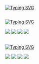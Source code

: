 [![Typing SVG](https://readme-typing-svg.demolab.com?font=ubuntu&weight=900&size=48&duration=500&color=B2F709&&center=true&vCenter=true&width=435&height=100&lines=GEca;GeCa;gEcA;Geca;GECA;gecA;GECa;GECA;GECA;GECA)](https://git.io/typing-svg)
##
[![Typing SVG](https://readme-typing-svg.demolab.com?font=Ubuntu&weight=900&pause=1000&color=B2F709&&center=true&vCenter=true&width=435&height=15&lines=FRONTEND)](https://git.io/typing-svg)
<div style="display: inline_block">
 <img src="https://img.shields.io/badge/HTML-E34C26?style=for-the-badge&logo=html5&logoColor=white" /> 
 <img src="https://img.shields.io/badge/CSS-264DE4?&style=for-the-badge&logo=css3&logoColor=white" /> 
 <img src="https://img.shields.io/badge/TypeScript-007ACC?style=for-the-badge&logo=TypeScript&logoColor=white" /> 
 <img src="https://img.shields.io/badge/Vue.js-35495E?style=for-the-badge&logo=vue.js&logoColor=4FC08D" /> 
</div>
<br>

[![Typing SVG](https://readme-typing-svg.demolab.com?font=Ubuntu&weight=900&pause=0&color=B2F709&&center=true&vCenter=true&width=435&height=15&lines=BACKEND)](https://git.io/typing-svg)

<div style="display: inline_block>
<img src="https://img.shields.io/badge/Java-ED8B00?style=for-the-badge&logo=openjdk&logoColor=white" />
<img src="https://img.shields.io/badge/Java-ED8B00?style=for-the-badge&logo=openjdk&logoColor=white" />
<img src="https://img.shields.io/badge/Spring-6DB33F?style=for-the-badge&logo=spring&logoColor=white" />
<img src="https://img.shields.io/badge/rust-ce422b?style=for-the-badge&logo=rust&logocolor=black" />
<img src="https://img.shields.io/badge/aws-232F3E?style=for-the-badge&logo=amazonwebservices&logocolor=white" />
</div>
